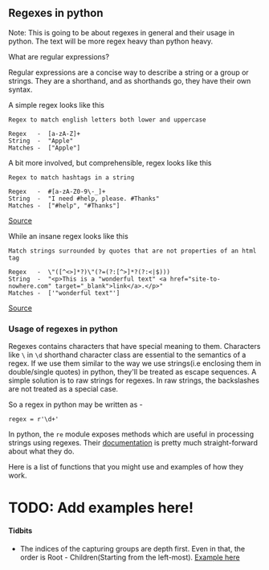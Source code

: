 ## Regexes in python

Note: This is going to be about regexes in general and their usage in python. The text will be more regex heavy than python heavy.

What are regular expressions? 

Regular expressions are a concise way to describe a string or a group or strings. 
They are a shorthand, and as shorthands go, they have their own syntax.

A simple regex looks like this 
```
Regex to match english letters both lower and uppercase

Regex   -  [a-zA-Z]+
String  -  "Apple"
Matches -  ["Apple"]
```

A bit more involved, but comprehensible, regex looks like this
```
Regex to match hashtags in a string

Regex   -  #[a-zA-Z0-9\-_]+
String  -  "I need #help, please. #Thanks"
Matches -  ["#help", "#Thanks"]
```
[Source](http://stackoverflow.com/a/21651362/1518924)

While an insane regex looks like this 
```
Match strings surrounded by quotes that are not properties of an html tag

Regex   -  \"([^<>]*?)\"(?=(?:[^>]*?(?:<|$)))
String  -  "<p>This is a "wonderful text" <a href="site-to-nowhere.com" target="_blank">link</a>.</p>"
Matches -  ['"wonderful text"']
```
[Source](http://stackoverflow.com/a/22589854/1518924)

### Usage of regexes in python
Regexes contains characters that have special meaning to them. Characters like `\` in `\d` shorthand character class are essential to the semantics of a regex. If we use them similar to the way we use strings(i.e enclosing them in double/single quotes) in python, they'll be treated as escape sequences. A simple solution is to raw strings for regexes. In raw strings, the backslashes are not treated as a special case.

So a regex in python may be written as - 
```
regex = r'\d+'
```

In python, the `re` module exposes methods which are useful in processing strings using regexes.
Their [documentation](https://docs.python.org/3/library/re.html) is pretty much straight-forward about what they do.

Here is a list of functions that you might use and examples of how they work.

# TODO: Add examples here!




#### Tidbits
- The indices of the capturing groups are depth first. Even in that, the order is Root - Children(Starting from the left-most). [Example here](https://regex101.com/r/X7fCOF/2)
<!--- If there is a combination of something like this - `(\w)+` the capturing group will only capture the last element and discard earlier ones. Make sure to use ((\w)+) if you need the whole thing. [Example here](https://regex101.com/r/1DFTOY/1)-->